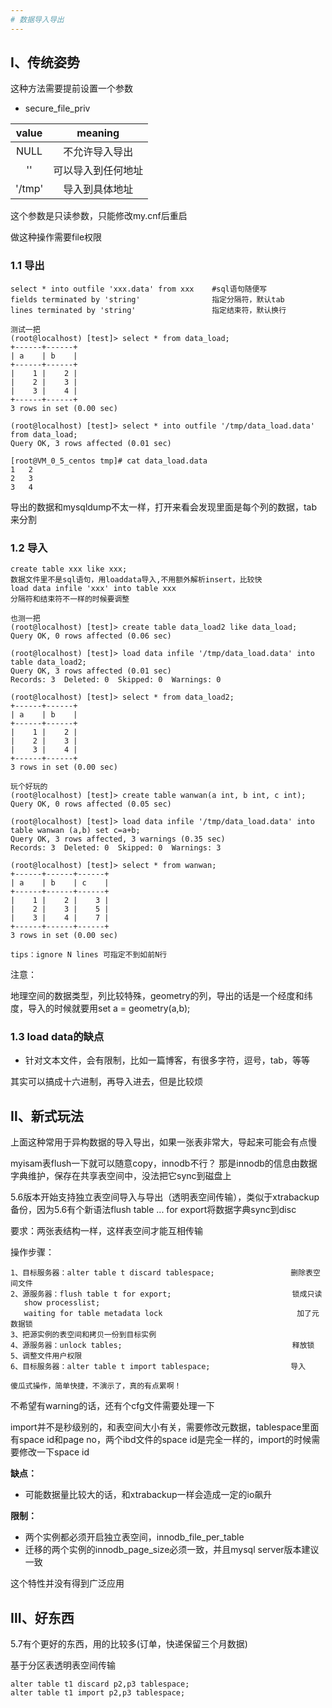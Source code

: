 ```yaml
---
# 数据导入导出
---
```


## Ⅰ、传统姿势
这种方法需要提前设置一个参数
- secure_file_priv

|value|meaning|
|:-:|:-:|
|NULL|不允许导入导出|
|''|可以导入到任何地址|
|'/tmp'|导入到具体地址|

这个参数是只读参数，只能修改my.cnf后重启

做这种操作需要file权限

### 1.1 导出
```
select * into outfile 'xxx.data' from xxx    #sql语句随便写
fields terminated by 'string'                指定分隔符，默认tab
lines terminated by 'string'                 指定结束符，默认换行

测试一把
(root@localhost) [test]> select * from data_load;
+------+------+
| a    | b    |
+------+------+
|    1 |    2 |
|    2 |    3 |
|    3 |    4 |
+------+------+
3 rows in set (0.00 sec)

(root@localhost) [test]> select * into outfile '/tmp/data_load.data' from data_load;
Query OK, 3 rows affected (0.01 sec)

[root@VM_0_5_centos tmp]# cat data_load.data 
1	2
2	3
3	4
```

导出的数据和mysqldump不太一样，打开来看会发现里面是每个列的数据，tab来分割

### 1.2 导入
```
create table xxx like xxx;
数据文件里不是sql语句，用loaddata导入,不用额外解析insert，比较快
load data infile 'xxx' into table xxx
分隔符和结束符不一样的时候要调整

也测一把
(root@localhost) [test]> create table data_load2 like data_load;
Query OK, 0 rows affected (0.06 sec)

(root@localhost) [test]> load data infile '/tmp/data_load.data' into table data_load2;
Query OK, 3 rows affected (0.01 sec)
Records: 3  Deleted: 0  Skipped: 0  Warnings: 0

(root@localhost) [test]> select * from data_load2;
+------+------+
| a    | b    |
+------+------+
|    1 |    2 |
|    2 |    3 |
|    3 |    4 |
+------+------+
3 rows in set (0.00 sec)

玩个好玩的
(root@localhost) [test]> create table wanwan(a int, b int, c int);
Query OK, 0 rows affected (0.05 sec)

(root@localhost) [test]> load data infile '/tmp/data_load.data' into table wanwan (a,b) set c=a+b;
Query OK, 3 rows affected, 3 warnings (0.35 sec)
Records: 3  Deleted: 0  Skipped: 0  Warnings: 3

(root@localhost) [test]> select * from wanwan;
+------+------+------+
| a    | b    | c    |
+------+------+------+
|    1 |    2 |    3 |
|    2 |    3 |    5 |
|    3 |    4 |    7 |
+------+------+------+
3 rows in set (0.00 sec)

tips：ignore N lines 可指定不到如前N行
```

注意：

地理空间的数据类型，列比较特殊，geometry的列，导出的话是一个经度和纬度，导入的时候就要用set a = geometry(a,b);

### 1.3 load data的缺点
- 针对文本文件，会有限制，比如一篇博客，有很多字符，逗号，tab，等等

其实可以搞成十六进制，再导入进去，但是比较烦

## Ⅱ、新式玩法
上面这种常用于异构数据的导入导出，如果一张表非常大，导起来可能会有点慢

myisam表flush一下就可以随意copy，innodb不行？ 那是innodb的信息由数据字典维护，保存在共享表空间中，没法把它sync到磁盘上

5.6版本开始支持独立表空间导入与导出（透明表空间传输），类似于xtrabackup备份，因为5.6有个新语法flush table ... for export将数据字典sync到disc

要求：两张表结构一样，这样表空间才能互相传输

操作步骤：
```
1、目标服务器：alter table t discard tablespace;                 删除表空间文件
2、源服务器：flush table t for export;                           锁成只读
   show processlist;
   waiting for table metadata lock                              加了元数据锁
3、把源实例的表空间和拷贝一份到目标实例
4、源服务器：unlock tables;                                      释放锁
5、调整文件用户权限
6、目标服务器：alter table t import tablespace;                  导入

傻瓜式操作，简单快捷，不演示了，真的有点累啊！
```

不希望有warning的话，还有个cfg文件需要处理一下

import并不是秒级别的，和表空间大小有关，需要修改元数据，tablespace里面有space id和page no，两个ibd文件的space id是完全一样的，import的时候需要修改一下space id

**缺点：**

- 可能数据量比较大的话，和xtrabackup一样会造成一定的io飙升

**限制：**

- 两个实例都必须开启独立表空间，innodb_file_per_table
- 迁移的两个实例的innodb_page_size必须一致，并且mysql server版本建议一致

这个特性并没有得到广泛应用

## Ⅲ、好东西
5.7有个更好的东西，用的比较多(订单，快递保留三个月数据)

基于分区表透明表空间传输
```
alter table t1 discard p2,p3 tablespace;
alter table t1 import p2,p3 tablespace;
```

